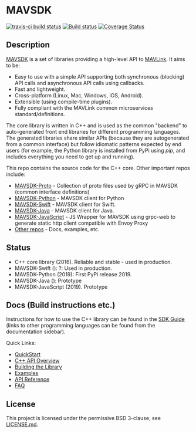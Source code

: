 # MAVSDK

[![travis-ci build status](https://travis-ci.org/mavlink/MAVSDK.svg?branch=develop)](https://travis-ci.org/mavlink/MAVSDK)
[![Build status](https://ci.appveyor.com/api/projects/status/1ntjvooywpxmoir8/branch/develop?svg=true)](https://ci.appveyor.com/project/Dronecode/dronecore/branch/develop)
[![Coverage Status](https://coveralls.io/repos/github/mavlink/MAVSDK/badge.svg?branch=develop)](https://coveralls.io/github/mavlink/MAVSDK?branch=develop)

## Description

[MAVSDK](https://mavsdk.mavlink.io/develop/en/) is a set of libraries providing a high-level API to [MAVLink](https://mavlink.io/en/).
It aims to be:
- Easy to use with a simple API supporting both synchronous (blocking) API calls and asynchronous API calls using callbacks.
- Fast and lightweight.
- Cross-platform (Linux, Mac, Windows, iOS, Android).
- Extensible (using compile-time plugins).
- Fully compliant with the MAVLink common microservices standard/definitions.

The core library is written in C++ and is used as the common "backend" to auto-generated front end libraries for different programming languages. The generated libraries share similar APIs (because they are autogenerated from a common interface) but follow idiomatic patterns expected by end users (for example, the Python library is installed from PyPi using *pip*, and includes everything you need to get up and running).

This repo contains the source code for the C++ core. 
Other important repos include:
- [MAVSDK-Proto](https://github.com/mavlink/MAVSDK-Proto) - Collection of proto files used by gRPC in MAVSDK (common interface definitions)
- [MAVSDK-Python](https://github.com/mavlink/MAVSDK-Python) - MAVSDK client for Python
- [MAVSDK-Swift](https://github.com/mavlink/MAVSDK-Swift) - MAVSDK client for Swift.
- [MAVSDK-Java](https://github.com/mavlink/MAVSDK-Java) - MAVSDK client for Java.
- [MAVSDK-JavaScript](https://github.com/mavlink/MAVSDK-JavaScript) - JS Wrapper for MAVSDK using grpc-web to generate static http client compatible with Envoy Proxy
- [Other repos](https://github.com/mavlink?q=MAVSDK) - Docs, examples, etc.


## Status

- C++ core library (2016). Reliable and stable - used in production.
- MAVSDK-Swift (): ?: Used in production.
- MAVSDK-Python (2019): First PyPi release 2019.
- MAVSDK-Java (): Prototype
- MAVSDK-JavaScript (2019). Prototype



## Docs (Build instructions etc.)

Instructions for how to use the C++ library can be found in the [SDK Guide](https://mavsdk.mavlink.io/develop/en/) (links to other programming languages can be found from the documentation sidebar).

Quick Links:

- [QuickStart](https://mavsdk.mavlink.io/develop/en/cpp/#getting-started)
- [C++ API Overview](https://mavsdk.mavlink.io/develop/en/cpp/#api-overview)
- [Building the Library](https://mavsdk.mavlink.io/develop/en/contributing/build.html)
- [Examples](https://mavsdk.mavlink.io/develop/en/examples/)
- [API Reference](https://mavsdk.mavlink.io/develop/en/api_reference/)
- [FAQ](https://mavsdk.mavlink.io/develop/en/getting_started/faq.html)


## License

This project is licensed under the permissive BSD 3-clause, see [LICENSE.md](LICENSE.md).
